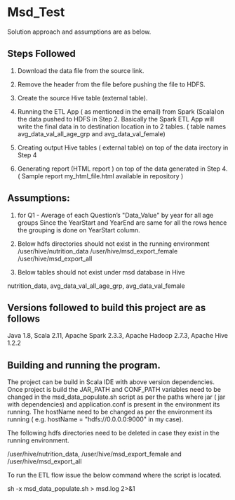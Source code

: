 # Msd_Test

Solution approach and assumptions are as below.

Steps Followed 
--------------------

1. Download the data file from the source link.
2. Remove the header from the file before pushing the file to HDFS.
3. Create the source Hive table (external table).
4. Running the ETL App ( as mentioned in the email) from Spark (Scala)on the data pushed to HDFS in Step 2.
	Basically the Spark ETL App will write the final data in to destination location in to 2 tables. ( table names avg_data_val_all_age_grp and avg_data_val_female)

5. Creating output Hive tables ( external table) on top of the data irectory in Step 4
6. Generating report (HTML report ) on top of the data generated in Step 4. 
( Sample report my_html_file.html available in repository )

Assumptions:
------------
1. for Q1 - Average of each Question’s "Data_Value" by year for all age groups
 Since the YearStart and YearEnd are same for all the rows hence the grouping is done on YearStart column.

2. Below hdfs directories should not exist in the running environment 
	/user/hive/nutrition_data
	/user/hive/msd_export_female
	/user/hive/msd_export_all
3. Below tables should not exist under msd database in Hive

nutrition_data, avg_data_val_all_age_grp, avg_data_val_female




Versions followed to build this project are as follows
------------------------------------------------------
Java 1.8,
Scala 2.11,
Apache Spark 2.3.3,
Apache Hadoop 2.7.3,
Apache Hive 1.2.2

Building and running the program.
---------------------------------
The project can be build in  Scala IDE with above version dependencies.
Once project is build the JAR_PATH and CONF_PATH variables need to be changed in the msd_data_populate.sh script as per the paths where jar ( jar with dependencies) and application.conf is present in the environment its running.
The hostName  need to be changed as per the environment its running ( e.g. hostName = "hdfs://0.0.0.0:9000" in my case).

The following hdfs directories need to be deleted in case they exist in the running environment.

/user/hive/nutrition_data, /user/hive/msd_export_female and /user/hive/msd_export_all


To run the ETL flow issue the below command where the script is located.

sh -x msd_data_populate.sh > msd.log 2>&1
